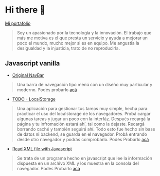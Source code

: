 # Hi there 👋

[Mi portafolio](https://dariodigulio.github.io/DarioDiGulio/)

> Soy un apasionado por la tecnología y la innovación. El trabajo que más me motiva es el que presta un servicio y ayuda a mejorar un poco el mundo, mucho mejor si es en equipo.
Me angustia la desigualdad y la injusticia, trato de no reproducirla.

## Javascript vanilla

* [Original NavBar](https://github.com/DarioDiGulio/Original-Navbar)

> Una barra de navegación tipo menú con un diseño muy particular y moderno.
Podés probarlo [acá](https://dariodigulio.github.io/Original-Navbar)

* [TODO - LocalStorage](https://github.com/DarioDiGulio/TODO-LocalStorage)

> Una aplicación para gestionar tus tareas muy simple, hecha para practicar el uso del localstorage de los navegadores. Probá cargar algunas tareas y jugar un poco con la interfáz. Después recargá la página y tu infromación estará ahí, tal como la dejaste. Recargá borrando caché y también seguirá ahí. Todo esto fue hecho sin base de datos ni backend, se guarda en el navegador. Probá entrando desde otro navegador y podrás comprobarlo.
Podés Probarlo [acá](https://dariodigulio.github.io/TODO-LocalStorage)

* [Read XML file with Javascript](https://github.com/DarioDiGulio/ReadXMLWithJavascript)

> Se trata de un programa hecho en javascript que lee la información dispuesta en un archivo XML y los muestra en la consola del navegador.
Podés Probarlo [acá](https://dariodigulio.github.io/ReadXMLWithJavascript)
